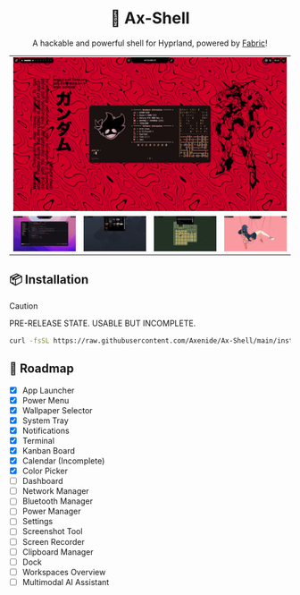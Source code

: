 <h1 align="center">🍣 Ax-Shell</h1>
<p align="center">A hackable and powerful shell for Hyprland, powered by <a href="https://github.com/Fabric-Development/fabric/">Fabric</a>!</p>

<table>
  <tr>
    <td colspan="4"><img src="assets/screenshots/1.png"></td>
  </tr>
  <tr>
    <td colspan="1"><img src="assets/screenshots/2.png"></td>
    <td colspan="1"><img src="assets/screenshots/3.png"></td>
    <td colspan="1" align="center"><img src="assets/screenshots/4.png"></td>
    <td colspan="1" align="center"><img src="assets/screenshots/5.png"></td>
  </tr>
</table>

## 📦 Installation

> [!CAUTION]
> PRE-RELEASE STATE. USABLE BUT INCOMPLETE.

```bash
curl -fsSL https://raw.githubusercontent.com/Axenide/Ax-Shell/main/install.sh | bash
```

## 🚀 Roadmap
- [x] App Launcher
- [x] Power Menu
- [x] Wallpaper Selector
- [x] System Tray
- [x] Notifications
- [x] Terminal
- [x] Kanban Board
- [x] Calendar (Incomplete)
- [x] Color Picker
- [ ] Dashboard
- [ ] Network Manager
- [ ] Bluetooth Manager
- [ ] Power Manager
- [ ] Settings
- [ ] Screenshot Tool
- [ ] Screen Recorder
- [ ] Clipboard Manager
- [ ] Dock
- [ ] Workspaces Overview
- [ ] Multimodal AI Assistant
